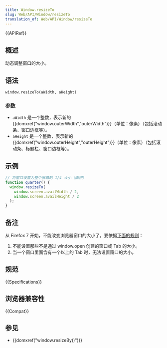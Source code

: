 ```yaml
---
title: Window.resizeTo
slug: Web/API/Window/resizeTo
translation_of: Web/API/Window/resizeTo
---
```

{{APIRef}}

## 概述

动态调整窗口的大小。

## 语法

```plain
window.resizeTo(aWidth, aHeight)
```

### 参数

- `aWidth` 是一个整数，表示新的 {{domxref("window.outerWidth","outerWidth")}}（单位：像素）（包括滚动条、窗口边框等）。
- `aHeight` 是一个整数，表示新的 {{domxref("window.outerHeight","outerHeight")}}（单位：像素）（包括滚动条、标题栏、窗口边框等）。

## 示例

```js
// 将窗口设置为整个屏幕的 1/4 大小（面积）
function quarter() {
  window.resizeTo(
    window.screen.availWidth / 2,
    window.screen.availHeight / 2
  );
}
```

## 备注

从 Firefox 7 开始，不能改变浏览器窗口的大小了，要依据[下面的规则](https://bugzilla.mozilla.org/show_bug.cgi?id=565541#c24)：

1.  不能设置那些不是通过 window\.open 创建的窗口或 Tab 的大小。
2.  当一个窗口里面含有一个以上的 Tab 时，无法设置窗口的大小。

## 规范

{{Specifications}}

## 浏览器兼容性

{{Compat}}

## 参见

- {{domxref("window.resizeBy()")}}
